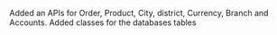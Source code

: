 Added an APIs for Order, Product, City, district, Currency, Branch and Accounts.
Added classes for the databases tables
